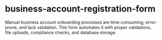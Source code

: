 # business-account-registration-form
Manual business account onboarding processes are time-consuming, error-prone, and lack validation. This form automates it with proper validations, file uploads, compliance checks, and database storage.
